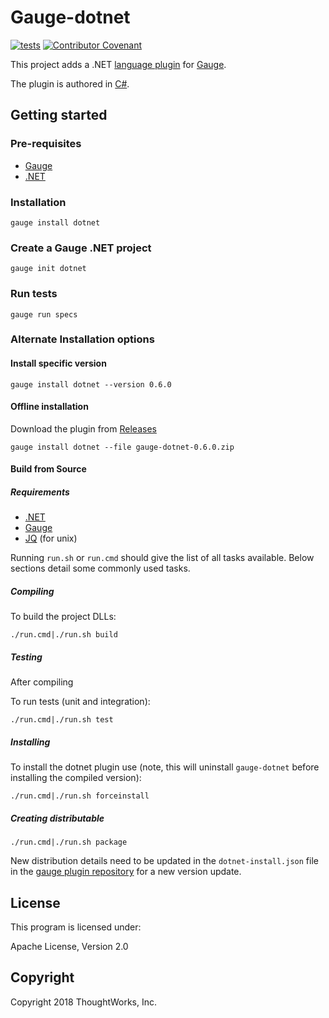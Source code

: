 # Gauge-dotnet

[![tests](https://github.com/getgauge/gauge-dotnet/workflows/tests/badge.svg)](https://github.com/getgauge/gauge-dotnet/actions?query=workflow%3Atests)
[![Contributor Covenant](https://img.shields.io/badge/Contributor%20Covenant-v1.4%20adopted-ff69b4.svg)](CODE_OF_CONDUCT.md)

This project adds a .NET [language plugin](https://gauge.org/plugins/) for [Gauge](https://gauge.org).

The plugin is authored in [C#](https://en.wikipedia.org/wiki/C_Sharp_(programming_language)).

## Getting started

### Pre-requisites

- [Gauge](https://gauge.org/)
- [.NET](https://learn.microsoft.com/en-us/dotnet/fundamentals/)

### Installation

```
gauge install dotnet
```

### Create a Gauge .NET project

```
gauge init dotnet
```

### Run tests

```
gauge run specs
```

### Alternate Installation options

#### Install specific version

```
gauge install dotnet --version 0.6.0
```

#### Offline installation

Download the plugin from [Releases](https://github.com/getgauge/gauge-dotnet/releases)

```
gauge install dotnet --file gauge-dotnet-0.6.0.zip
```

#### Build from Source

##### Requirements
* [.NET](https://learn.microsoft.com/en-us/dotnet/fundamentals/)
* [Gauge](https://gauge.org/)
* [JQ](https://stedolan.github.io/jq/) (for unix)

Running `run.sh` or `run.cmd` should give the list of all tasks available. Below sections detail some commonly used tasks.

##### Compiling

To build the project DLLs:

````
./run.cmd|./run.sh build
````

##### Testing

After compiling

To run tests (unit and integration):

````
./run.cmd|./run.sh test
````

##### Installing

To install the dotnet plugin use (note, this will uninstall `gauge-dotnet` before installing the compiled version):

````
./run.cmd|./run.sh forceinstall
````

##### Creating distributable

````
./run.cmd|./run.sh package
````

New distribution details need to be updated in the `dotnet-install.json` file in the [gauge plugin repository](https://github.com/getgauge/gauge-repository) for a new version update.

## License

This program is licensed under:

Apache License, Version 2.0

## Copyright

Copyright 2018 ThoughtWorks, Inc.
